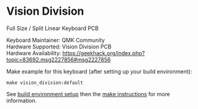 Vision Division
===============

Full Size / Split Linear Keyboard PCB

Keyboard Maintainer: QMK Community  
Hardware Supported: Vision Division PCB  
Hardware Availability: https://geekhack.org/index.php?topic=83692.msg2227856#msg2227856

Make example for this keyboard (after setting up your build environment):

    make vision_division:default

See [build environment setup](https://docs.qmk.fm/build_environment_setup.html) then the [make instructions](https://docs.qmk.fm/make_instructions.html) for more information.
